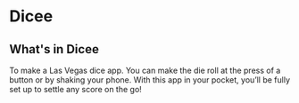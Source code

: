 
# Dicee


## What's in Dicee

To make a Las Vegas dice app. You can make the die roll at the press of a button or by shaking your phone. With this app in your pocket, you’ll be fully set up to settle any score on the go!

